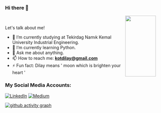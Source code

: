### Hi there 👋

<img align="right" height="200" width="100" style="padding-right:10px;" src="https://images.app.goo.gl/R5EGsi4wskTcRgAFA"> 
<br/> 

Let's talk about me!

- 🔭 I’m currently studying at Tekirdag Namık Kemal University Industrial Engineering.
- 🌱 I’m currently learning Python.
- 💬 Ask me about anything.
- 📫 How to reach me: **kotdilay@gmail.com**
- ⚡ Fun fact: Dilay means ' moon which is brighten your heart '


### My Social Media Accounts: 


[![LinkedIn](https://img.shields.io/badge/linkedin-%230077B5.svg?style=for-the-badge&logo=linkedin&logoColor=white)](https://www.linkedin.com/in/dilay-kot-/)
[![Medium](https://img.shields.io/badge/Medium-12100E?style=for-the-badge&logo=medium&logoColor=white)](https://medium.com/@dilaykot)

 [![ github activity graph](https://github-readme-activity-graph.cyclic.app/graph?username=Kotdilay)](https://github.com/ashutosh00710/github-readme-activity-graph)
</div>

